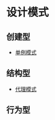 # 设计模式
## 创建型
- [单例模式](https://github.com/RojerAlone/Java-in-Action/tree/master/src/cn/alone/DesignPattern/SingletonPattern)
## 结构型
- [代理模式](https://github.com/RojerAlone/Java-in-Action/tree/master/src/cn/alone/DesignPattern/ProxyPattern)
## 行为型